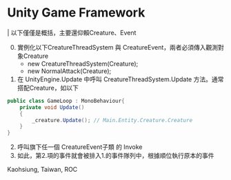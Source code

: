 Unity Game Framework
=====


| 以下僅僅是概括，主要還仰賴Creature、Event

0. 實例化以下CreatureThreadSystem 與 CreatureEvent，兩者必須傳入觀測對象Creature
    - new CreatureThreadSystem(Creature);
    - new NormalAttack(Creature);
1. 在 UnityEngine.Update 中呼叫 CreatureThreadSystem.Update 方法。通常搭配Creature，如以下

```c#
public class GameLoop : MonoBehaviour{
    private void Update()
    {
        _creature.Update(); // Main.Entity.Creature.Creature
    }
}
```

2. 呼叫旗下任一個 CreatureEvent子類 的 Invoke
3. 如此，第2.項的事件就會被排入1.的事件隊列中，根據順位執行原本的事件

Kaohsiung, Taiwan, ROC
